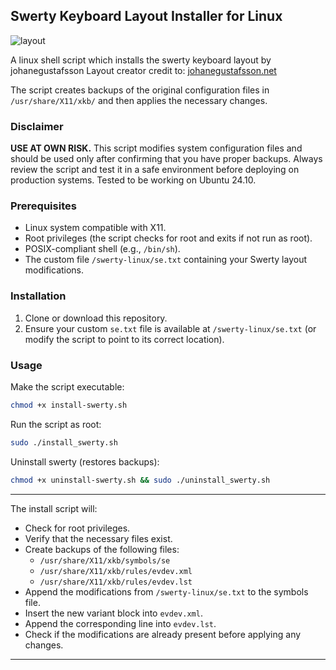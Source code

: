 ## Swerty Keyboard Layout Installer for Linux

![layout](https://johanegustafsson.net/projects/swerty/images/swerty-linux.svg)

A linux shell script which installs the swerty keyboard layout by johanegustafsson
Layout creator credit to: [johanegustafsson.net](https://johanegustafsson.net/projects/swerty/)

The script creates backups of the original configuration files in `/usr/share/X11/xkb/` and then applies the necessary changes.

### Disclaimer

**USE AT OWN RISK.** This script modifies system configuration files and should be used only after confirming that you have proper backups. Always review the script and test it in a safe environment before deploying on production systems.
Tested to be working on Ubuntu 24.10.

### Prerequisites

- Linux system compatible with X11.
- Root privileges (the script checks for root and exits if not run as root).
- POSIX-compliant shell (e.g., `/bin/sh`).
- The custom file `/swerty-linux/se.txt` containing your Swerty layout modifications.

### Installation

1. Clone or download this repository.
2. Ensure your custom `se.txt` file is available at `/swerty-linux/se.txt` (or modify the script to point to its correct location).

### Usage

Make the script executable:

```sh
chmod +x install-swerty.sh
```

Run the script as root:

```sh
sudo ./install_swerty.sh
```

Uninstall swerty (restores backups):

```sh
chmod +x uninstall-swerty.sh && sudo ./uninstall_swerty.sh
```

---

The install script will:
- Check for root privileges.
- Verify that the necessary files exist.
- Create backups of the following files:
  - `/usr/share/X11/xkb/symbols/se`
  - `/usr/share/X11/xkb/rules/evdev.xml`
  - `/usr/share/X11/xkb/rules/evdev.lst`
- Append the modifications from `/swerty-linux/se.txt` to the symbols file.
- Insert the new variant block into `evdev.xml`.
- Append the corresponding line into `evdev.lst`.
- Check if the modifications are already present before applying any changes.

---
